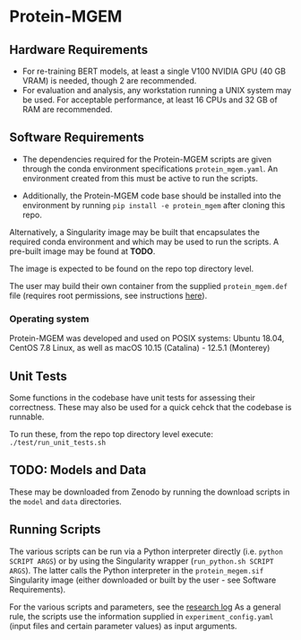 # Protein-MGEM

## Hardware Requirements

* For re-training BERT models, at least a single V100 NVIDIA GPU (40 GB VRAM)
is needed, though 2 are recommended.
* For evaluation and analysis, any workstation running a UNIX system may be used. 
For acceptable performance, at least 16 CPUs and 32 GB of RAM are recommended.


## Software Requirements

* The dependencies required for the Protein-MGEM scripts are given through
the conda environment specifications `protein_mgem.yaml`.
An environment created from this must be active to run the scripts.

* Additionally, the Protein-MGEM code base should be installed into the environment
by running `pip install -e protein_mgem` after cloning this repo.

Alternatively, a Singularity image may be built that encapsulates the required
conda environment and which may be used to run the scripts.
A pre-built image may be found at **TODO**.

The image is expected to be found on the repo top directory level.

The user may build their own container from the supplied `protein_mgem.def` file
(requires root permissions, 
see instructions [here](https://sylabs.io/guides/3.0/user-guide/build_a_container.html)).

### Operating system

Protein-MGEM was developed and used on POSIX systems: 
Ubuntu 18.04, CentOS 7.8 Linux, as well as macOS 10.15 (Catalina) - 12.5.1 (Monterey)


## Unit Tests

Some functions in the codebase have unit tests for assessing their correctness.
These may also be used for a quick cehck that the codebase is runnable.

To run these, from the repo top directory level execute: `./test/run_unit_tests.sh`


## TODO: Models and Data

These may be downloaded from Zenodo by running the download scripts in the
`model` and `data` directories.


## Running Scripts

The various scripts can be run via a Python interpreter directly (i.e. `python SCRIPT ARGS`)
or by using the Singularity wrapper (`run_python.sh SCRIPT ARGS`).
The latter calls the Python interpreter in the `protein_megem.sif` Singularity image
(either downloaded or built by the user - see Software Requirements).

For the various scripts and parameters, see the [research log](../results/20211223_182228/README.md)
As a general rule, the scripts use the information supplied in `experiment_config.yaml`
(input files and certain parameter values) as input arguments.


